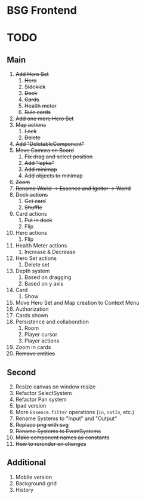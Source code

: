 # BSG Frontend

# TODO

## Main

1. ~~Add Hero Set~~
   1. ~~Hero~~
   2. ~~Sidekick~~
   3. ~~Deck~~
   4. ~~Cards~~
   5. ~~Health meter~~
   6. ~~Rule cards~~
2. ~~Add one more Hero Set~~
3. ~~Map actions~~
   1. ~~Lock~~
   2. ~~Delete~~
4. ~~Add "DeletableComponent"~~
5. ~~Move Camera on Board~~
   1. ~~Fix drag and select position~~
   2. ~~Add "lapka"~~
   3. ~~Add minimap~~
   4. ~~Add objects to minimap~~
6. ~~Zoom~~
7. ~~Rename World -> Essence and Ignitor -> World~~
8. ~~Deck actions~~
   1. ~~Get card~~
   2. ~~Shuffle~~
9. Card actions
   1. ~~Put in deck~~
   2. Flip
10. Hero actions
    1. Flip
11. Health Meter actions
    1. Increase & Decrease
12. Hero Set actions
    1. Delete set
13. Depth system
    1. Based on dragging
    2. Based on y axis
14. Card
    1. Show
15. Move Hero Set and Map creation to Context Menu
16. Authorization
17. Cards shown
18. Persistence and collaboration
    1. Room
    2. Player cursor
    3. Player actions
19. Zoom in cards
20. ~~Remove entities~~

## Second

2. Resize canvas on window resize
1. Refactor SelectSystem
1. Refactor Pan system
1. Ipad version
1. More `Essence.filter` operations (`in`, `notIn`, etc.)
1. Rename Systems to "Input" and "Output"
1. ~~Replace png with svg~~
1. ~~Rename Systems to EventSystems~~
1. ~~Make component names as constants~~
1. ~~How to rerender on changes~~

## Additional

1. Mobile version
2. Background grid
3. History

